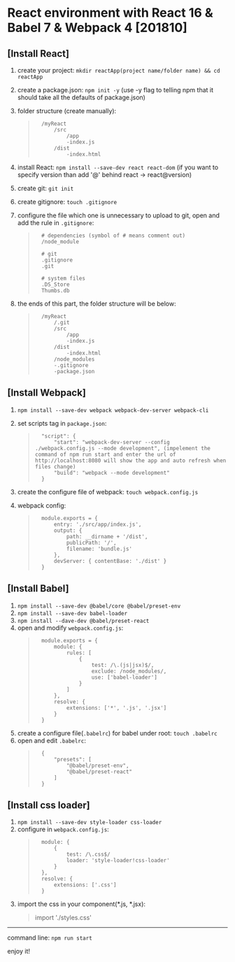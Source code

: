 # React environment with React 16 & Babel 7 & Webpack 4 [201810]

## [Install React]

1. create your project: `mkdir reactApp(project name/folder name) && cd reactApp`

2. create a package.json: `npm init -y` (use -y flag to telling npm that it should take all the defaults of package.json)

3. folder structure (create manually):
    >       /myReact
    >           /src
    >               /app
    >               -index.js
    >           /dist
    >               -index.html

4. install React: `npm install --save-dev react react-dom` (if you want to specify version than add '@' behind react -> react@version)

5. create git: `git init`

6. create gitignore: `touch .gitignore`

7. configure the file which one is unnecessary to upload to git, open and add the rule in `.gitignore`:
    >       # dependencies (symbol of # means comment out)
    >       /node_module
    >
    >       # git
    >       .gitignore
    >       .git
    >
    >       # system files
    >       .DS_Store
    >       Thumbs.db

8. the ends of this part, the folder structure will be below:
    >       /myReact
    >           /.git
    >           /src
    >               /app
    >               -index.js
    >           /dist
    >               -index.html
    >           /node_modules
    >           -.gitignore
    >           -package.json

## [Install Webpack]

1. `npm install --save-dev webpack webpack-dev-server webpack-cli`

2. set scripts tag in `package.json`:
    >       "script": {
    >           "start": "webpack-dev-server --config ./webpack.config.js --mode development", (impelement the command of npm run start and enter the url of http://localhost:8080 will show the app and auto refresh when files change)
    >           "build": "webpack --mode development"
    >       }

3. create the configure file of webpack:
    `touch webpack.config.js`

4. webpack config:
    >       module.exports = {
    >           entry: './src/app/index.js',
    >           output: {
    >               path: __dirname + '/dist',
    >               publicPath: '/',
    >               filename: 'bundle.js'
    >           },
    >           devServer: { contentBase: './dist' }
    >       }

## [Install Babel]

1. `npm install --save-dev @babel/core @babel/preset-env`
2. `npm install --save-dev babel-loader`
3. `npm install --dave-dev @babel/preset-react`
4. open and modify `webpack.config.js`:
    >       module.exports = {
    >           module: {
    >               rules: [
    >                   {
    >                       test: /\.(js|jsx)$/,
    >                       exclude: /node_modules/,
    >                       use: ['babel-loader']
    >                   }
    >               ]
    >           },
    >           resolve: {
    >               extensions: ['*', '.js', '.jsx']
    >           }
    >       }
5. create a configure file(`.babelrc`) for babel under root:
    `touch .babelrc`
6. open and edit `.babelrc`:
    >       {
    >           "presets": [
    >               "@babel/preset-env",
    >               "@babel/preset-react"
    >           ]
    >       }

## [Install css loader]

1. `npm install --save-dev style-loader css-loader`
2. configure in `webpack.config.js`:
    >       module: {
    >           {
    >               test: /\.css$/
    >               loader: 'style-loader!css-loader'
    >           }
    >       },
    >       resolve: {
    >           extensions: ['.css']
    >       }
3. import the css in your component(*.js, *.jsx):
    > import './styles.css'

*****
command line: `npm run start`

enjoy it!